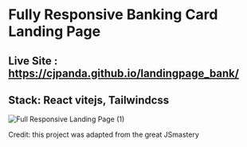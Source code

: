 # Fully Responsive Banking Card Landing Page
## Live Site : https://cjpanda.github.io/landingpage_bank/
## Stack: React vitejs, Tailwindcss

![Full Responsive Landing Page (1)](https://github.com/cjpanda/landingpage_bank/assets/107156444/3aed3111-5d22-4207-8324-03404c8601d0)



Credit: this project was adapted from the great JSmastery
